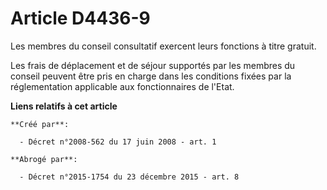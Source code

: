# Article D4436-9

Les membres du conseil consultatif exercent leurs fonctions à titre gratuit. 

Les frais de déplacement et de séjour supportés par les membres du conseil peuvent être pris en charge dans les conditions
fixées par la réglementation applicable aux fonctionnaires de l'Etat.

**Liens relatifs à cet article**

	**Créé par**:

	  - Décret n°2008-562 du 17 juin 2008 - art. 1

	**Abrogé par**:

	  - Décret n°2015-1754 du 23 décembre 2015 - art. 8
